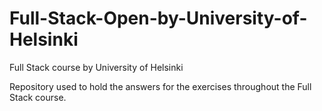 # Full-Stack-Open-by-University-of-Helsinki
Full Stack course by University of Helsinki

Repository used to hold the answers for the exercises throughout the Full Stack course.
